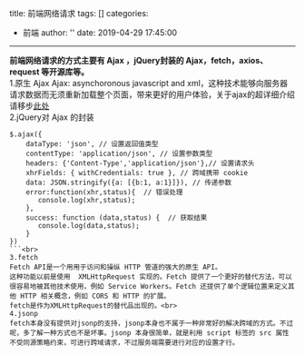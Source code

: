 title: 前端网络请求
tags: []
categories:
  - 前端
author: ''
date: 2019-04-29 17:45:00
---
**前端网络请求的方式主要有 Ajax ，jQuery封装的 Ajax，fetch，axios、request 等开源库等。**<br>
1.原生 Ajax
Ajax: asynchoronous javascript and xml，这种技术能够向服务器请求数据而无须重新加载整个页面，带来更好的用户体验，关于ajax的超详细介绍请移步[此处](https://www.jianshu.com/go-wild?ac=2&url=https%3A%2F%2Fjuejin.im%2Fpost%2F58c883ecb123db005311861a%23heading-12)<br>
2.jQuery对 Ajax 的封装
```
$.ajax({
    dataType: 'json', // 设置返回值类型
    contentType: 'application/json', // 设置参数类型
    headers: {'Content-Type','application/json'},// 设置请求头
    xhrFields: { withCredentials: true }, // 跨域携带 cookie
    data: JSON.stringify({a: [{b:1, a:1}]}), // 传递参数
    error:function(xhr,status){  // 错误处理
       console.log(xhr,status);
    },
    success: function (data,status) {  // 获取结果
       console.log(data,status);
    }
})
```<br>
3.fetch
Fetch API是一个用用于访问和操纵 HTTP 管道的强大的原生 API。
这种功能以前是使用  XMLHttpRequest 实现的。Fetch 提供了一个更好的替代方法，可以很容易地被其他技术使用，例如 Service Workers。Fetch 还提供了单个逻辑位置来定义其他 HTTP 相关概念，例如 CORS 和 HTTP 的扩展。
fetch是作为XMLHttpRequest的替代品出现的。<br>
4.jsonp
fetch本身没有提供对jsonp的支持，jsonp本身也不属于一种非常好的解决跨域的方式。不过呢，多了解一种方式也不是坏事。jsonp 本身很简单，就是利用 script 标签的 src 属性不受同源策略约束，可进行跨域请求，不过服务端需要进行对应的设置才行。
